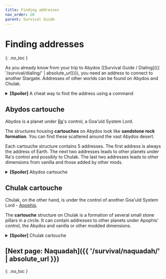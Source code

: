 ```yaml
---
title: Finding addresses
nav_order: 20
parent: Survival Guide
---
```


# Finding addresses
{: .no_toc }

As you already know from your trip to Abydos ([Survival Guide / Dialing]({{ '/survival/dialing/' | absolute_url}})), 
you need an address to connect to another Stargate.
Addresses of other worlds can be found on Abydos and Chulak.

<details markdown="block" id="locate-command">
<summary><b>[Spoiler]</b> A cheat way to find the address using a command</summary>

To get the address of a solar system in the current galaxy:
```
/sgjourney stargateNetwork address <dimension>
```
{: .width-fit-content }

Or to get the extra-galactic address for a solar system in a different galaxy:
```
/sgjourney stargateNetwork extragalacticAddress <dimension>
```
{: .width-fit-content }

</details>

[//]: # (TODO: add link to address list and where they can be found)

## Abydos cartouche

Abydos is a planet under [Ra](https://stargate.fandom.com/wiki/Ra)'s control, a Goa'uld System Lord.

The structures housing **cartouches** on Abydos look like **sandstone rock formation**.
You can find these scattered around the vast Abydos desert.

Each cartouche structure contains 5 addresses.
The first address is always the address of Earth.
The next two addresses leads to other planets under Ra's control and possibly to Chulak.
The last two addresses leads to other dimensions from vanilla and those added by other mods.


<details markdown="block">
<summary><b>[Spoiler]</b> Abydos cartouche</summary>

There is a small opening, which you can use to get inside.

![Abydos cartouche entrance]({{ site.baseurl }}/assets/img/survival/abydos_cartouche_surface.png)

Once inside, the first cartouche holds the Earth's address.

![Abydos cartouche Earth]({{ site.baseurl }}/assets/img/survival/abydos_cartouche_first.png)

**Four more cartouches behind that blocked-off entrance to the left.**

![Abydos cartouche Earth]({{ site.baseurl }}/assets/img/survival/abydos_cartouche_second.png)

</details>

## Chulak cartouche
Chulak, on the other hand, is under the control of another Goa'uld System Lord - [Apophis](https://stargate.fandom.com/wiki/Apophis).

The **cartouche** structure on Chulak is a formation of several small stone pillars in a circle.
It can contain addresses to other planets under Apophis' control, the Abydos and vanilla or other modded dimensions.


<details markdown="block">
<summary><b>[Spoiler]</b> Chulak cartouche</summary>

![Chulak cartouche]({{ site.baseurl }}/assets/img/survival/chulak_cartouche.png)
</details>

<!-- TODO: add a cheat way - link to a list of addresses -->

## [Next page: Naquadah]({{ '/survival/naquadah/' | absolute_url }})
{: .no_toc }

